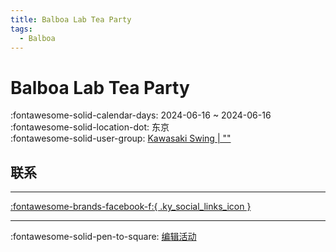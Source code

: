 ```yaml
---
title: Balboa Lab Tea Party
tags:
  - Balboa
---
```


# Balboa Lab Tea Party 

:fontawesome-solid-calendar-days: 2024-06-16 ~ 2024-06-16  
:fontawesome-solid-location-dot: 东京  
:fontawesome-solid-user-group: [Kawasaki Swing | ""](https://swing.kids/ja_JP/kawasaki-swing)  


## 联系


---

 [:fontawesome-brands-facebook-f:{ .ky_social_links_icon }](https://www.facebook.com/events/2204984319839589)

---

:fontawesome-solid-pen-to-square: [编辑活动](https://github.com/swingdance/events/issues/new?assignees=&labels=update+event&projects=&template=03-update_entity.yml&title=Update%20Event%3A%202024%2Fja_JP%20%E2%80%A2%20Balboa%20Lab%20Tea%20Party&region=ja_JP&year=2024&id=balboa-lab-tea-party-2024&name=Balboa%20Lab%20Tea%20Party&org_id=kawasaki-swing)
